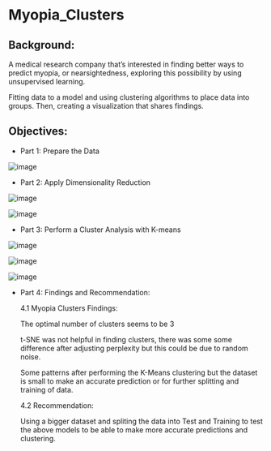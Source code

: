 # Myopia_Clusters
## Background:

A medical research company that’s interested in finding better ways to predict myopia, or nearsightedness, exploring this possibility by using unsupervised learning. 

Fitting data to a model and using clustering algorithms to place data into groups. Then, creating a visualization that shares findings. 

## Objectives:

* Part 1: Prepare the Data

![image](https://user-images.githubusercontent.com/100891182/183272342-81b334ac-c073-4cd5-aeb5-75fb4ae92def.png)



* Part 2: Apply Dimensionality Reduction 

![image](https://user-images.githubusercontent.com/100891182/183272346-27dfba74-6112-450a-9ad0-e1216be999cf.png)


![image](https://user-images.githubusercontent.com/100891182/183272348-d598de9b-a8fc-409d-8427-8261b92d331c.png)


* Part 3: Perform a Cluster Analysis with K-means


![image](https://user-images.githubusercontent.com/100891182/183272353-953c3dac-e13e-40ce-ac8e-13dd04e23830.png)


![image](https://user-images.githubusercontent.com/100891182/183272354-5f500e9d-3c23-430b-9de2-0236578c88a5.png)


![image](https://user-images.githubusercontent.com/100891182/183272356-e741af7f-cbfa-4a47-8281-c4ba75788294.png)


* Part 4: Findings and Recommendation:

  4.1 Myopia Clusters Findings:

  The optimal number of clusters seems to be 3

  t-SNE was not helpful in finding clusters, there was some some difference after adjusting perplexity but this could be due to random noise.

  Some patterns after performing the K-Means clustering but the dataset is small to make an accurate prediction or for further splitting and training of data.

  4.2 Recommendation: 
  
  Using a bigger dataset and spliting the data into Test and Training to test the above models to be able to make more accurate predictions and clustering.


